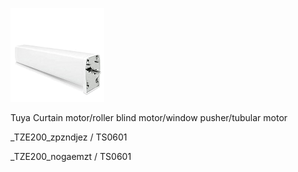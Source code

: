 ![icon](icon.png)

Tuya Curtain motor/roller blind motor/window pusher/tubular motor 


_TZE200_zpzndjez / TS0601

_TZE200_nogaemzt / TS0601
